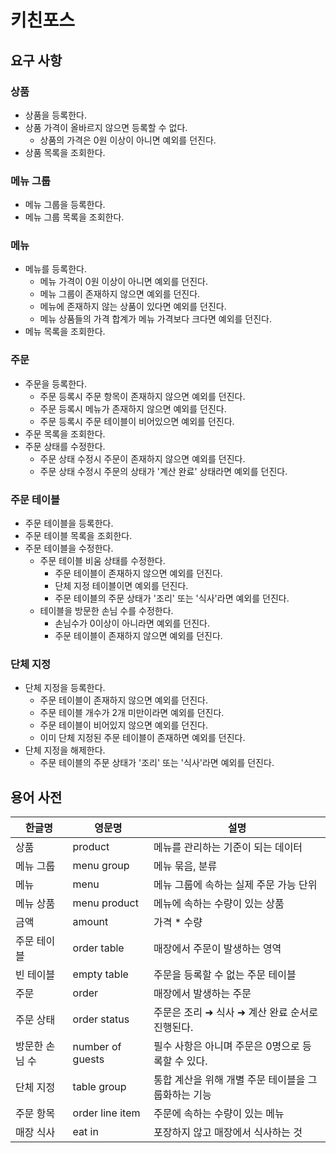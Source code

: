 # 키친포스

## 요구 사항

### 상품
- 상품을 등록한다.
- 상품 가격이 올바르지 않으면 등록할 수 없다.
    - 상품의 가격은 0원 이상이 아니면 예외를 던진다.
- 상품 목록을 조회한다.

### 메뉴 그룹
- 메뉴 그룹을 등록한다.
- 메뉴 그룹 목록을 조회한다.

### 메뉴
- 메뉴를 등록한다.
    - 메뉴 가격이 0원 이상이 아니면 예외를 던진다.
    - 메뉴 그룹이 존재하지 않으면 예외를 던진다.
    - 메뉴에 존재하지 않는 상품이 있다면 예외를 던진다.
    - 메뉴 상품들의 가격 합계가 메뉴 가격보다 크다면 예외를 던진다.
- 메뉴 목록을 조회한다.

### 주문
- 주문을 등록한다.
    - 주문 등록시 주문 항목이 존재하지 않으면 예외를 던진다.
    - 주문 등록시 메뉴가 존재하지 않으면 예외를 던진다.
    - 주문 등록시 주문 테이블이 비어있으면 예외를 던진다.
- 주문 목록을 조회한다.
- 주문 상태를 수정한다.
    - 주문 상태 수정시 주문이 존재하지 않으면 예외를 던진다.
    - 주문 상태 수정시 주문의 상태가 '계산 완료' 상태라면 예외를 던진다.

### 주문 테이블
- 주문 테이블을 등록한다.
- 주문 테이블 목록을 조회한다.
- 주문 테이블을 수정한다.
    - 주문 테이블 비움 상태를 수정한다.
        - 주문 테이블이 존재하지 않으면 예외를 던진다.
        - 단체 지정 테이블이면 예외를 던진다.
        - 주문 테이블의 주문 상태가 '조리' 또는 '식사'라면 예외를 던진다.
    - 테이블을 방문한 손님 수를 수정한다.
        - 손님수가 0이상이 아니라면 예외를 던진다.
        - 주문 테이블이 존재하지 않으면 예외를 던진다.

### 단체 지정
- 단체 지정을 등록한다.
    - 주문 테이블이 존재하지 않으면 예외를 던진다.
    - 주문 테이블 개수가 2개 미만이라면 예외를 던진다.
    - 주문 테이블이 비어있지 않으면 예외를 던진다.
    - 이미 단체 지정된 주문 테이블이 존재하면 예외를 던진다.
- 단체 지정을 해제한다.
    - 주문 테이블의 주문 상태가 '조리' 또는 '식사'라면 예외를 던진다.

## 용어 사전

| 한글명 | 영문명 | 설명 |
| --- | --- | --- |
| 상품 | product | 메뉴를 관리하는 기준이 되는 데이터 |
| 메뉴 그룹 | menu group | 메뉴 묶음, 분류 |
| 메뉴 | menu | 메뉴 그룹에 속하는 실제 주문 가능 단위 |
| 메뉴 상품 | menu product | 메뉴에 속하는 수량이 있는 상품 |
| 금액 | amount | 가격 * 수량 |
| 주문 테이블 | order table | 매장에서 주문이 발생하는 영역 |
| 빈 테이블 | empty table | 주문을 등록할 수 없는 주문 테이블 |
| 주문 | order | 매장에서 발생하는 주문 |
| 주문 상태 | order status | 주문은 조리 ➜ 식사 ➜ 계산 완료 순서로 진행된다. |
| 방문한 손님 수 | number of guests | 필수 사항은 아니며 주문은 0명으로 등록할 수 있다. |
| 단체 지정 | table group | 통합 계산을 위해 개별 주문 테이블을 그룹화하는 기능 |
| 주문 항목 | order line item | 주문에 속하는 수량이 있는 메뉴 |
| 매장 식사 | eat in | 포장하지 않고 매장에서 식사하는 것 |
